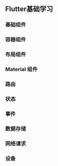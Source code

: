 ## Flutter基础学习

### 基础组件

### 容器组件

### 布局组件

### Material 组件

### 路由

### 状态

### 事件

### 数据存储

### 网络请求

### 设备





